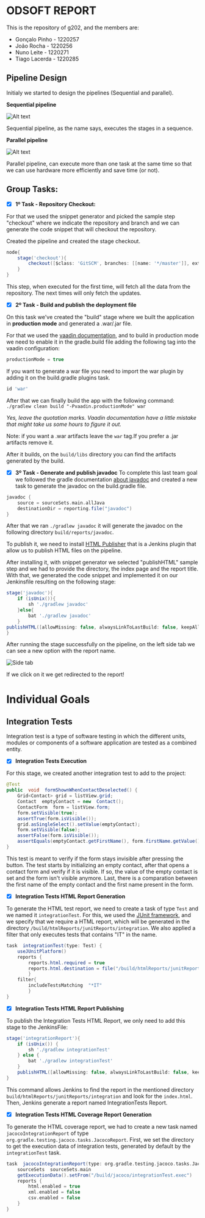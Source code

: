 # ODSOFT REPORT

This is the repository of g202, and the members are:

 - Gonçalo Pinho - 1220257
 - João Rocha - 1220256
 - Nuno Leite - 1220271
 - Tiago Lacerda - 1220285

  ## Pipeline Design

Initialy we started to design the pipelines (Sequential and parallel).

  

**Sequential pipeline**

![Alt text](pipeline-diagrams/sequential_pipeline.png?raw=true  "Sequencial pipeline diagram")

  

Sequential pipeline, as the name says, executes the stages in a sequence.

  

**Parallel pipeline**

![Alt text](pipeline-diagrams/parallel_pipeline.png?raw=true  "Sequencial pipeline diagram")

  

Parallel pipeline, can execute more than one task at the same time so that we can use hardware more efficiently and save time (or not).

  

## Group Tasks:

 - [x] **1º Task - Repository Checkout:**

For that we used the snippet generator and picked the sample step "checkout" where we indicate the repository and branch and we can generate the code snippet that will checkout the repository.

  

Created the pipeline and created the stage checkout.

  

```groovy
node{
	stage('checkout'){
		checkout([$class: 'GitSCM', branches: [[name: '*/master']], extensions: [], userRemoteConfigs: [[url: 'git@bitbucket.org:mei-isep/odsoft-22-23-ncf-g202.git']]])
	}
}

```

  

This step, when executed for the first time, will fetch all the data from the repository. The next times will only fetch the updates.

 - [x] **2º Task - Build and publish the deployment file**

On this task we've created the "build" stage where we built the application in **production mode** and generated a .war/.jar file.

For that we used the [vaadin documentation](https://vaadin.com/docs/latest/overview), and to build in production mode we need to enable it in the gradle.build file adding the following tag into the vaadin configuration:
```groovy
productionMode = true
```
If you want to generate a war file you need to import the war plugin by adding it on the build.gradle plugins task.
```groovy
id 'war'
```
After that we can finally build the app with the following command:
`./gradlew clean build "-Pvaadin.productionMode" war`

*Yes, leave the quotation marks. Vaadin documentation have a little mistake that might take us some hours to figure it out.*

Note: if you want a .war artifacts leave the  ```war``` tag.If you prefer a .jar artifacts remove it.

After it builds, on the ``` build/libs ``` directory you can find the artifacts generated by the build.

 - [x] **3º Task - Generate and publish javadoc**
To complete this last team goal we followed the gradle documentation [about javadoc](https://docs.gradle.org/current/dsl/org.gradle.api.tasks.javadoc.Javadoc.html) and created a new task to generate the javadoc on the build.gradle file.

```groovy
javadoc {
	source = sourceSets.main.allJava
	destinationDir = reporting.file("javadoc")
}
```

After that we ran ```./gradlew javadoc``` it will generate the javadoc on the following directory ```build/reports/javadoc```.

To publish it, we need to install [HTML Publisher](https://plugins.jenkins.io/htmlpublisher/) that is a Jenkins plugin that allow us to publish HTML files on the pipeline.

After installing it, with snippet generator we selected "publishHTML" sample step and we had to provide the directory, the index page and the report title. With that, we generated the code snippet and implemented it on our Jenkinsfile resulting on the following stage:
```groovy
stage('javadoc'){
	if (isUnix()){
		sh './gradlew javadoc'
	}else{
		bat './gradlew javadoc'
	}
publishHTML([allowMissing: false, alwaysLinkToLastBuild: false, keepAll: false, reportDir: 'build/reports/javadoc/', reportFiles: 'index.html', reportName: 'Javadoc', reportTitles: '', useWrapperFileDirectly: true])
}
``` 

After running the stage successfully on the pipeline, on the left side tab we can see a new option with the report name.

![Side tab](https://i.imgur.com/NPkp29U.png)

If we click on it we get redirected to the report! 

# Individual Goals

## Integration Tests

Integration test is a type of software testing in which the different units, modules or components of a software application are tested as a combined entity.

 - [x] **Integration Tests Execution**

For this stage, we created another integration test to add to the project:

``` java
@Test
public  void  formShownWhenContactDeselected() {
	Grid<Contact> grid = listView.grid;
	Contact  emptyContact = new  Contact();
	ContactForm  form = listView.form;
	form.setVisible(true);
	assertTrue(form.isVisible());
	grid.asSingleSelect().setValue(emptyContact);
	form.setVisible(false);
	assertFalse(form.isVisible());
	assertEquals(emptyContact.getFirstName(), form.firstName.getValue());
}
```
This test is meant to verify if the form stays invisible after pressing the button. The test starts by initializing an empty contact, after that opens a contact form and verify if it is visible. If so, the value of the empty contact is set and the form isn't visible anymore. Last, there is a comparation between the first name of the empty contact and the first name present in the form.

 - [x] **Integration Tests HTML Report Generation**

To generate the HTML test report, we need to create a task of type ``Test`` and we named it ``integrationTest``. For this, we used the [JUnit framework](https://junit.org/junit5/), and we specify that we require a HTML report, which will be generated in the directory ``/build/htmlReports/junitReports/integration``. We also applied a filter that only executes tests that contains "IT" in the name.

```` java
task  integrationTest(type: Test) {
	useJUnitPlatform()
	reports {
		reports.html.required = true
		reports.html.destination = file("/build/htmlReports/junitReports/integration")
		}
	filter{
		includeTestsMatching  "*IT"
		}
}
````

- [x] **Integration Tests HTML Report Publishing**

To publish the Integration Tests HTML Report, we only need to add this stage to the JenkinsFile:
```` groovy
stage('integrationReport'){
	if (isUnix()) {
		sh './gradlew integrationTest'
	} else {
		bat './gradlew integrationTest'
	}
	publishHTML([allowMissing: false, alwaysLinkToLastBuild: false, keepAll: false, reportDir: 'build/htmlReports/junitReports/integration', reportFiles: 'index.html', reportName: 'IntegrationTests Report', reportTitles: '', useWrapperFileDirectly: true])
}
````
This command allows Jenkins to find the report in the mentioned directory ``build/htmlReports/junitReports/integration`` and look for the ``index.html``. Then, Jenkins generate a report named IntegrationTests Report.

 - [x] **Integration Tests HTML Coverage Report Generation**

To generate the HTML coverage report, we had to create a new task named ``jacocoIntegrationReport`` of type ``org.gradle.testing.jacoco.tasks.JacocoReport``.
First, we set the directory to get the execution data of integration tests, generated by default by the ``integrationTest`` task.
```` groovy
task  jacocoIntegrationReport(type: org.gradle.testing.jacoco.tasks.JacocoReport) {
	sourceSets  sourceSets.main
	getExecutionData().setFrom("/build/jacoco/integrationTest.exec")
	reports {
		html.enabled = true
		xml.enabled = false
		csv.enabled = false
	}
}
````